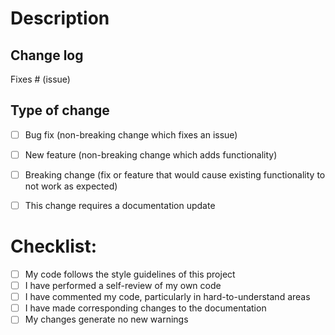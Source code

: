 # Description

## Change log

<!--Please include a summary of the change and which issue is fixed. -->
<!--Please also include relevant motivation and context. List any dependencies that are required for this change.-->

Fixes # (issue)

## Type of change

<!--Please delete options that are not relevant.-->

- [ ] Bug fix (non-breaking change which fixes an issue)
- [ ] New feature (non-breaking change which adds functionality)
- [ ] Breaking change (fix or feature that would cause existing functionality to not work as expected)
- [ ] This change requires a documentation update


# Checklist:

- [ ] My code follows the style guidelines of this project
- [ ] I have performed a self-review of my own code
- [ ] I have commented my code, particularly in hard-to-understand areas
- [ ] I have made corresponding changes to the documentation
- [ ] My changes generate no new warnings
